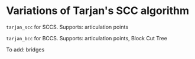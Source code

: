 # Variations of Tarjan's SCC algorithm

`tarjan_scc` for SCCS. Supports: articulation points

`tarjan_bcc` for BCCS. Supports: articulation points, Block Cut Tree

To add: bridges
